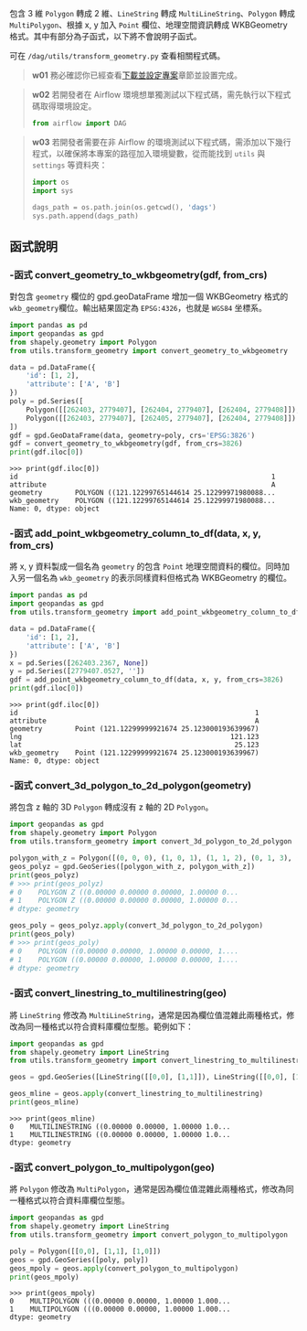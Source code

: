 

包含 3 維 `Polygon` 轉成 2 維、`LineString` 轉成 `MultiLineString`、`Polygon` 轉成 `MultiPolygon`、根據 x, y 加入 `Point` 欄位、地理空間資訊轉成 WKBGeometry 格式。其中有部分為子函式，以下將不會說明子函式。

可在 `/dag/utils/transform_geometry.py` 查看相關程式碼。

> **w01**
> 務必確認你已經查看[下載並設定專案](/data-end/project-setup)章節並設置完成。

> **w02**
> 若開發者在 Airflow 環境想單獨測試以下程式碼，需先執行以下程式碼取得環境設定。
> ``` python
> from airflow import DAG
> ```

> **w03**
> 若開發者需要在非 Airflow 的環境測試以下程式碼，需添加以下幾行程式，以確保將本專案的路徑加入環境變數，從而能找到 `utils` 與 `settings` 等資料夾：
> ``` python
> import os
> import sys
>
> dags_path = os.path.join(os.getcwd(), 'dags') 
> sys.path.append(dags_path)
> ```

## 函式說明

### -函式 convert_geometry_to_wkbgeometry(gdf, from_crs)

對包含 `geometry` 欄位的 gpd.geoDataFrame 增加一個 WKBGeometry 格式的`wkb_geometry`欄位。輸出結果固定為 `EPSG:4326`，也就是 `WGS84` 坐標系。

```python
import pandas as pd
import geopandas as gpd
from shapely.geometry import Polygon
from utils.transform_geometry import convert_geometry_to_wkbgeometry

data = pd.DataFrame({
    'id': [1, 2],
    'attribute': ['A', 'B']
})
poly = pd.Series([
    Polygon([[262403, 2779407], [262404, 2779407], [262404, 2779408]]),
    Polygon([[262403, 2779407], [262405, 2779407], [262404, 2779408]])
])
gdf = gpd.GeoDataFrame(data, geometry=poly, crs='EPSG:3826')
gdf = convert_geometry_to_wkbgeometry(gdf, from_crs=3826)
print(gdf.iloc[0])
```

```
>>> print(gdf.iloc[0])
id                                                              1
attribute                                                       A
geometry        POLYGON ((121.12299765144614 25.12299971980088...
wkb_geometry    POLYGON ((121.12299765144614 25.12299971980088...
Name: 0, dtype: object
```

### -函式 add_point_wkbgeometry_column_to_df(data, x, y, from_crs)

將 x, y 資料製成一個名為 `geometry` 的包含 `Point` 地理空間資料的欄位。同時加入另一個名為 `wkb_geometry` 的表示同樣資料但格式為 WKBGeometry 的欄位。

```python
import pandas as pd
import geopandas as gpd
from utils.transform_geometry import add_point_wkbgeometry_column_to_df

data = pd.DataFrame({
    'id': [1, 2],
    'attribute': ['A', 'B']
})
x = pd.Series([262403.2367, None])
y = pd.Series([2779407.0527, ''])
gdf = add_point_wkbgeometry_column_to_df(data, x, y, from_crs=3826)
print(gdf.iloc[0])
```

```
>>> print(gdf.iloc[0])
id                                                          1
attribute                                                   A
geometry        Point (121.12299999921674 25.123000193639967)
lng                                                   121.123
lat                                                    25.123
wkb_geometry    Point (121.12299999921674 25.123000193639967)
Name: 0, dtype: object
```

### -函式 convert_3d_polygon_to_2d_polygon(geometry)

將包含 z 軸的 3D `Polygon` 轉成沒有 z 軸的 2D `Polygon`。

```python
import geopandas as gpd
from shapely.geometry import Polygon
from utils.transform_geometry import convert_3d_polygon_to_2d_polygon

polygon_with_z = Polygon([(0, 0, 0), (1, 0, 1), (1, 1, 2), (0, 1, 3), (0, 0, 0)])
geos_polyz = gpd.GeoSeries([polygon_with_z, polygon_with_z])
print(geos_polyz)
# >>> print(geos_polyz)
# 0    POLYGON Z ((0.00000 0.00000 0.00000, 1.00000 0...
# 1    POLYGON Z ((0.00000 0.00000 0.00000, 1.00000 0...
# dtype: geometry

geos_poly = geos_polyz.apply(convert_3d_polygon_to_2d_polygon)
print(geos_poly)
# >>> print(geos_poly)
# 0    POLYGON ((0.00000 0.00000, 1.00000 0.00000, 1....
# 1    POLYGON ((0.00000 0.00000, 1.00000 0.00000, 1....
# dtype: geometry
```

### -函式 convert_linestring_to_multilinestring(geo)

將 `LineString` 修改為 `MultiLineString`，通常是因為欄位值混雜此兩種格式，修改為同一種格式以符合資料庫欄位型態。範例如下：

```python
import geopandas as gpd
from shapely.geometry import LineString
from utils.transform_geometry import convert_linestring_to_multilinestring

geos = gpd.GeoSeries([LineString([[0,0], [1,1]]), LineString([[0,0], [1,1]])])

geos_mline = geos.apply(convert_linestring_to_multilinestring)
print(geos_mline)
```

```
>>> print(geos_mline)
0    MULTILINESTRING ((0.00000 0.00000, 1.00000 1.0...
1    MULTILINESTRING ((0.00000 0.00000, 1.00000 1.0...
dtype: geometry
```

### -函式 convert_polygon_to_multipolygon(geo)

將 `Polygon` 修改為 `MultiPolygon`，通常是因為欄位值混雜此兩種格式，修改為同一種格式以符合資料庫欄位型態。

```python
import geopandas as gpd
from shapely.geometry import LineString
from utils.transform_geometry import convert_polygon_to_multipolygon

poly = Polygon([[0,0], [1,1], [1,0]])
geos = gpd.GeoSeries([poly, poly])
geos_mpoly = geos.apply(convert_polygon_to_multipolygon)
print(geos_mpoly)
```

```
>>> print(geos_mpoly)
0    MULTIPOLYGON (((0.00000 0.00000, 1.00000 1.000...
1    MULTIPOLYGON (((0.00000 0.00000, 1.00000 1.000...
dtype: geometry
```
